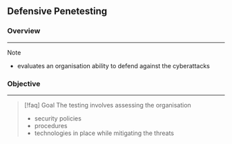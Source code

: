 ## Defensive Penetesting

### Overview 
---
>[!note]
>- evaluates an organisation ability to defend against the cyberattacks 

### Objective 
---
>[!faq] Goal
>The testing involves assessing the organisation 
>- security policies 
>- procedures
>- technologies 
>in place while mitigating the threats 


